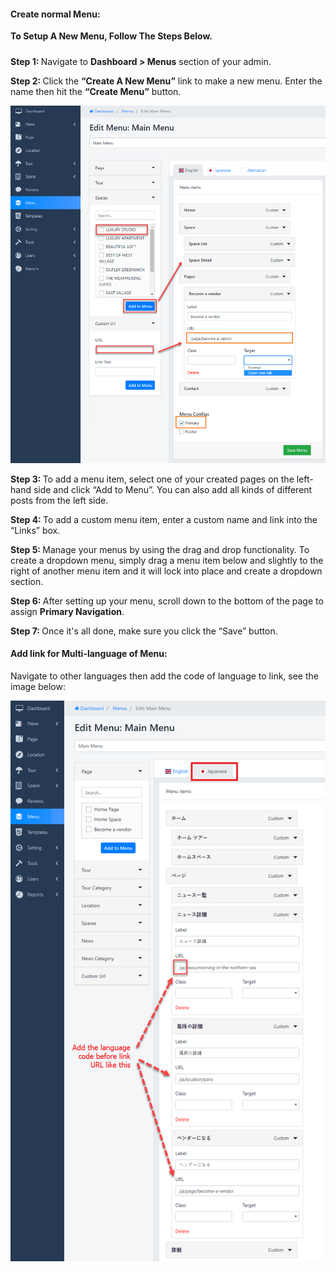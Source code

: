 <h4>Create normal Menu:</h4>
<div class="entry-content">
<p><strong>To Setup A New Menu, Follow The Steps Below.</strong></p>
<p style="padding-top: 10px;"><strong>Step 1: </strong> Navigate to <strong>Dashboard &gt; Menus</strong> section of your admin.</p>
<p><strong>Step 2: </strong>Click the <strong>&ldquo;Create A New Menu&rdquo;</strong> link to make a new menu. Enter the name then hit the <strong>&ldquo;Create Menu&rdquo;</strong> button.</p>
<p><img src="/assets/images/create-a-menu/83479a8cb93ef24df8e2510fe0e65752.png" /></p>
<p><strong>Step 3: </strong>To add a menu item, select one of your created pages on the left-hand side and click &ldquo;Add to Menu&rdquo;. You can also add all kinds of different posts from the left side.</p>
<p><strong>Step 4: </strong>To add a custom menu item, enter a custom name and link into the &ldquo;Links&rdquo; box.</p>
<p><strong>Step 5: </strong>Manage your menus by using the drag and drop functionality. To create a dropdown menu, simply drag a menu item below and slightly to the right of another menu item and it will lock into place and create a dropdown section.</p>
<p><strong>Step 6: </strong>After setting up your menu, scroll down to the bottom of the page to assign <strong>Primary Navigation</strong>.</p>
<p><strong>Step 7: </strong>Once it's all done, make sure you click the &ldquo;Save&rdquo; button.</p>
<h4>Add link for Multi-language of Menu:</h4>
<p>Navigate to other languages then add the code of language to link, see the image below:</p>
<img src="/assets/images/create-a-menu/e4be213d203a606d082ad26d8e2bb126.png" /></div>